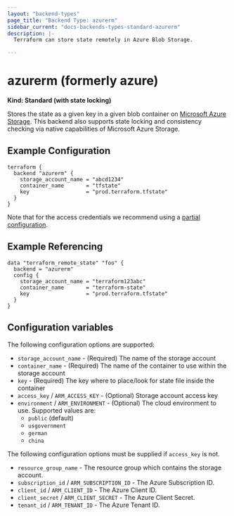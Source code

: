 ```yaml
---
layout: "backend-types"
page_title: "Backend Type: azurerm"
sidebar_current: "docs-backends-types-standard-azurerm"
description: |-
  Terraform can store state remotely in Azure Blob Storage.

---
```


# azurerm (formerly azure)

**Kind: Standard (with state locking)**

Stores the state as a given key in a given blob container on [Microsoft Azure Storage](https://azure.microsoft.com/en-us/documentation/articles/storage-introduction/). This backend also supports state locking and consistency checking via native capabilities of Microsoft Azure Storage.

## Example Configuration

```hcl
terraform {
  backend "azurerm" {
    storage_account_name = "abcd1234"
    container_name       = "tfstate"
    key                  = "prod.terraform.tfstate"
  }
}
```

Note that for the access credentials we recommend using a
[partial configuration](/docs/backends/config.html).

## Example Referencing

```hcl
data "terraform_remote_state" "foo" {
  backend = "azurerm"
  config {
    storage_account_name = "terraform123abc"
    container_name       = "terraform-state"
    key                  = "prod.terraform.tfstate"
  }
}
```

## Configuration variables

The following configuration options are supported:

 * `storage_account_name` - (Required) The name of the storage account
 * `container_name` - (Required) The name of the container to use within the storage account
 * `key` - (Required) The key where to place/look for state file inside the container
 * `access_key` / `ARM_ACCESS_KEY` - (Optional) Storage account access key
 * `environment` / `ARM_ENVIRONMENT` - (Optional) The cloud environment to use. Supported values are:
   * `public` (default)
   * `usgovernment`
   * `german`
   * `china`

The following configuration options must be supplied if `access_key` is not.

 * `resource_group_name` - The resource group which contains the storage account.
 * `subscription_id` / `ARM_SUBSCRIPTION_ID` - The Azure Subscription ID.
 * `client_id` / `ARM_CLIENT_ID` - The Azure Client ID.
 * `client_secret` / `ARM_CLIENT_SECRET` - The Azure Client Secret.
 * `tenant_id` / `ARM_TENANT_ID` - The Azure Tenant ID.
